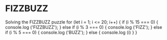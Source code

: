 # FIZZBUZZ
Solving the FIZZBUZZ puzzle
for (let i = 1; i <= 20; i++) {
  if (i % 15 === 0) {
    console.log ('FIZZBUZZ');
   } else if (i % 3 === 0) {
      console.log ('FIZZ');
   } else if (i % 5 === 0) {
      console.log ('BUZZ');
   } else {
      console.log (i)
   }
  }
